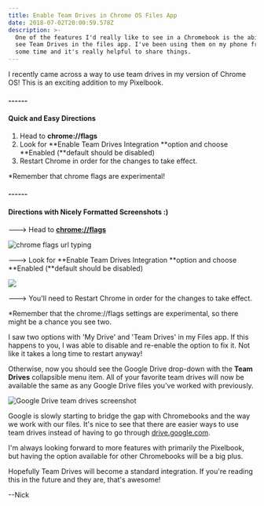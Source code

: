 ```yaml
---
title: Enable Team Drives in Chrome OS Files App
date: 2018-07-02T20:00:59.578Z
description: >-
  One of the features I'd really like to see in a Chromebook is the ability to
  see Team Drives in the files app. I've been using them on my phone from quite
  some time and it's really helpful to share things.
---
```

I recently came across a way to use team drives in my version of Chrome OS! This is an exciting addition to my Pixelbook.

#### \------

#### Quick and Easy Directions

1. Head to **chrome://flags**
2. Look for **Enable Team Drives Integration **option and     choose **Enabled (**default should be disabled)
3. Restart Chrome in order for the changes to take effect. 

\*Remember that chrome flags are experimental!

#### \------

#### Directions with Nicely Formatted Screenshots :)

🡒 Head to [**chrome://flags**](chrome://flags)

![chrome flags url typing](https://ucarecdn.com/cb3f0287-bf94-4db1-9ca2-7e611476accd/)

 

🡒 Look for **Enable Team Drives Integration **option and choose **Enabled (**default should be disabled)

![](https://ucarecdn.com/1553e637-ef8a-4f79-a3c8-c43282f00115/)

🡒 You'll need to Restart Chrome in order for the changes to take effect. 

\*Remember that the chrome://flags settings are experimental, so there might be a chance you see two. 

I saw two options with 'My Drive' and 'Team Drives' in my Files app. If this happens to you, I was able to disable and re-enable the option to fix it. Not like it takes a long time to restart anyway! 

Otherwise, now you should see the Google Drive drop-down with the **Team Drives** collapsible menu item. All of your favorite team drives will now be available the same as any Google Drive files you've worked with previously. 

![Google Drive team drives screenshot](https://ucarecdn.com/52d5d875-65f6-466d-8a82-197990b8f4da/)

Google is slowly starting to bridge the gap with Chromebooks and the way we work with our files. It's nice to see that there are easier ways to use team drives instead of having to go through [drive.google.com](http://drive.google.com). 

I'm always looking forward to more features with primarily the Pixelbook, but having the option available for other Chromebooks will be a big plus. 

Hopefully Team Drives will become a standard integration. If you're reading this in the future and they are, that's awesome!

\--Nick
